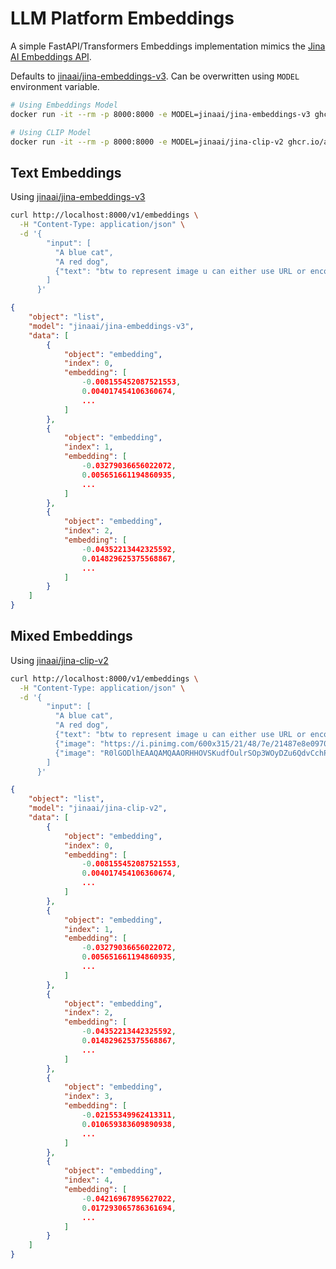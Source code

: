 # LLM Platform Embeddings

A simple FastAPI/Transformers Embeddings implementation mimics the [Jina AI Embeddings API](https://jina.ai/embeddings).

Defaults to [jinaai/jina-embeddings-v3](https://huggingface.co/jinaai/jina-embeddings-v3). Can be overwritten using `MODEL` environment variable.

```bash
# Using Embeddings Model
docker run -it --rm -p 8000:8000 -e MODEL=jinaai/jina-embeddings-v3 ghcr.io/adrianliechti/llama-embeddings

# Using CLIP Model
docker run -it --rm -p 8000:8000 -e MODEL=jinaai/jina-clip-v2 ghcr.io/adrianliechti/llama-embeddings
```

## Text Embeddings

Using [jinaai/jina-embeddings-v3](https://huggingface.co/jinaai/jina-embeddings-v3)

```bash
curl http://localhost:8000/v1/embeddings \
  -H "Content-Type: application/json" \
  -d '{
        "input": [
          "A blue cat",
          "A red dog",          
          {"text": "btw to represent image u can either use URL or encode image into base64 like below."}
        ]
      }'
```

```json
{
    "object": "list",
    "model": "jinaai/jina-embeddings-v3",
    "data": [
        {
            "object": "embedding",
            "index": 0,
            "embedding": [
                -0.008155452087521553,
                0.004017454106360674,
                ...
            ]
        },
        {
            "object": "embedding",
            "index": 1,
            "embedding": [
                -0.03279036656022072,
                0.005651661194860935,
                ...
            ]
        },
        {
            "object": "embedding",
            "index": 2,
            "embedding": [
                -0.04352213442325592,
                0.014829625375568867,
                ...
            ]
        }
    ]
}
```

## Mixed Embeddings

Using [jinaai/jina-clip-v2](https://huggingface.co/jinaai/jina-clip-v2)

```bash
curl http://localhost:8000/v1/embeddings \
  -H "Content-Type: application/json" \
  -d '{
        "input": [
          "A blue cat",
          "A red dog",          
          {"text": "btw to represent image u can either use URL or encode image into base64 like below."}, 
          {"image": "https://i.pinimg.com/600x315/21/48/7e/21487e8e0970dd366dafaed6ab25d8d8.jpg"}, 
          {"image": "R0lGODlhEAAQAMQAAORHHOVSKudfOulrSOp3WOyDZu6QdvCchPGolfO0o/XBs/fNwfjZ0frl3/zy7////wAAAAAAAAAAAAAAAAAAAAAAAAAAAAAAAAAAAAAAAAAAAAAAAAAAAAAAAAAAAAAAACH5BAkAABAALAAAAAAQABAAAAVVICSOZGlCQAosJ6mu7fiyZeKqNKToQGDsM8hBADgUXoGAiqhSvp5QAnQKGIgUhwFUYLCVDFCrKUE1lBavAViFIDlTImbKC5Gm2hB0SlBCBMQiB0UjIQA7"}
        ]
      }'
```

```json
{
    "object": "list",
    "model": "jinaai/jina-clip-v2",
    "data": [
        {
            "object": "embedding",
            "index": 0,
            "embedding": [
                -0.008155452087521553,
                0.004017454106360674,
                ...
            ]
        },
        {
            "object": "embedding",
            "index": 1,
            "embedding": [
                -0.03279036656022072,
                0.005651661194860935,
                ...
            ]
        },
        {
            "object": "embedding",
            "index": 2,
            "embedding": [
                -0.04352213442325592,
                0.014829625375568867,
                ...
            ]
        },
        {
            "object": "embedding",
            "index": 3,
            "embedding": [
                -0.02155349962413311,
                0.010659383609890938,
                ...
            ]
        },
        {
            "object": "embedding",
            "index": 4,
            "embedding": [
                -0.04216967895627022,
                0.017293065786361694,
                ...
            ]
        }
    ]
}
```
